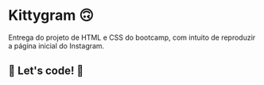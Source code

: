 # Kittygram 🙃

Entrega do projeto de HTML e CSS do bootcamp, com intuito de reproduzir a página inicial do Instagram. 
 

## 🚀 Let's code! 🚀
